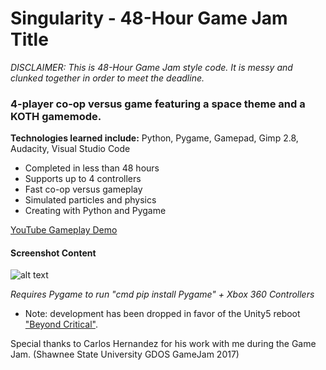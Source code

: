 # Singularity - 48-Hour Game Jam Title

*DISCLAIMER: This is 48-Hour Game Jam style code. It is messy and clunked together in order to meet the deadline.*

### 4-player co-op versus game featuring a space theme and a KOTH gamemode. 
__Technologies learned include:__ Python, Pygame, Gamepad, Gimp 2.8, Audacity, Visual Studio Code

- Completed in less than 48 hours
- Supports up to 4 controllers
- Fast co-op versus gameplay
- Simulated particles and physics
- Creating with Python and Pygame

[YouTube Gameplay Demo](https://youtu.be/vtN9hDAGOEE)

#### Screenshot Content
![alt text](https://raw.githubusercontent.com/DaltonFox/Singularity/master/GitContent/Image_singular.gif)

*Requires Pygame to run "cmd pip install Pygame" + Xbox 360 Controllers*
- Note: development has been dropped in favor of the Unity5 reboot ["Beyond Critical"](https://playcritical.com).

Special thanks to Carlos Hernandez for his work with me during the Game Jam. (Shawnee State University GDOS GameJam 2017)
